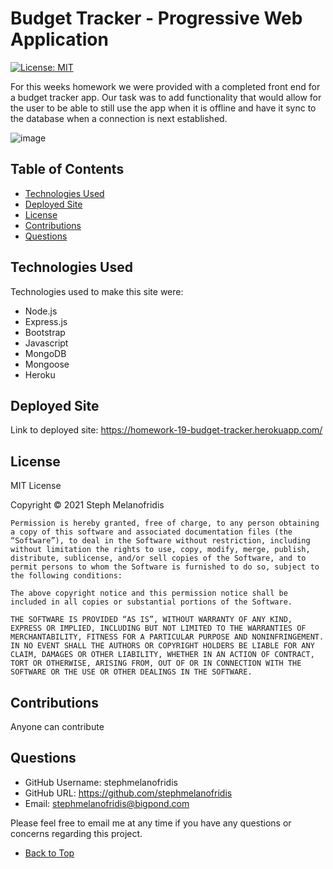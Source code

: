 # Budget Tracker - Progressive Web Application
[![License: MIT](https://img.shields.io/badge/License-MIT-yellow.svg)](https://opensource.org/licenses/MIT)

For this weeks homework we were provided with a completed front end for a budget tracker app. Our task was to add functionality that would allow for the user to be able to still use the app when it is offline and have it sync to the database when a connection is next established. 

![image](https://user-images.githubusercontent.com/82196946/136900835-0d937a2a-b121-4732-b3d4-98bb4e19cf28.png)


## Table of Contents

- [Technologies Used](#technologies-used)
- [Deployed Site](#deployed-site)
- [License](#license)
- [Contributions](#contributions)
- [Questions](#questions)

## Technologies Used

Technologies used to make this site were: 
* Node.js
* Express.js
* Bootstrap
* Javascript
* MongoDB
* Mongoose
* Heroku

## Deployed Site

Link to deployed site: https://homework-19-budget-tracker.herokuapp.com/

## License

MIT License

Copyright © 2021 Steph Melanofridis
                
    Permission is hereby granted, free of charge, to any person obtaining a copy of this software and associated documentation files (the “Software”), to deal in the Software without restriction, including without limitation the rights to use, copy, modify, merge, publish, distribute, sublicense, and/or sell copies of the Software, and to permit persons to whom the Software is furnished to do so, subject to the following conditions:
                
    The above copyright notice and this permission notice shall be included in all copies or substantial portions of the Software.
                
    THE SOFTWARE IS PROVIDED “AS IS”, WITHOUT WARRANTY OF ANY KIND, EXPRESS OR IMPLIED, INCLUDING BUT NOT LIMITED TO THE WARRANTIES OF MERCHANTABILITY, FITNESS FOR A PARTICULAR PURPOSE AND NONINFRINGEMENT. IN NO EVENT SHALL THE AUTHORS OR COPYRIGHT HOLDERS BE LIABLE FOR ANY CLAIM, DAMAGES OR OTHER LIABILITY, WHETHER IN AN ACTION OF CONTRACT, TORT OR OTHERWISE, ARISING FROM, OUT OF OR IN CONNECTION WITH THE SOFTWARE OR THE USE OR OTHER DEALINGS IN THE SOFTWARE.

## Contributions

Anyone can contribute

## Questions

* GitHub Username: stephmelanofridis
* GitHub URL: https://github.com/stephmelanofridis
* Email: stephmelanofridis@bigpond.com
    
Please feel free to email me at any time if you have any questions or concerns regarding this project.

- [Back to Top](#table-of-contents) 
    